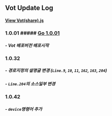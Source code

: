 ## Vot Update Log

#### <a href = "vot(share).js">View Vot(share).js</a>

### 1.0.01 ##### [Go 1.0.01](https://github.com/nolbo/kakaobot-vot/tree/08e4258372d41cd9bf72790f95f5c6e267755dc5)

##### - Vot 배포버전 배포시작



### 1.0.32

##### - 경로지정의 설명글 변경 (```Line.9```, ```10```, ```11```, ```162```, ```163```, ```204```)

##### - ```Line.204```의 소스일부 변경



### 1.0.42

##### - ```device```명령어 추가

